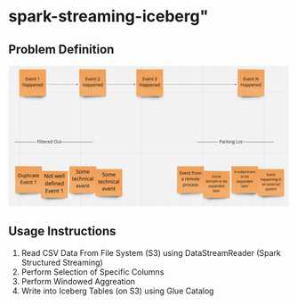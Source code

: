 # spark-streaming-iceberg"

## Problem Definition

![events filtered](https://github.com/spraja08/event-storming/blob/main/images/2-events.png)

## Usage Instructions

1) Read CSV Data From File System (S3) using DataStreamReader (Spark Structured Streaming)
2) Perform Selection of Specific Columns
3) Perform Windowed Aggreation
4) Write into Iceberg Tables (on S3) using Glue Catalog